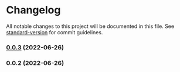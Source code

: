 # Changelog

All notable changes to this project will be documented in this file. See [standard-version](https://github.com/conventional-changelog/standard-version) for commit guidelines.

### [0.0.3](https://github.com/qluwlh/lulu/compare/v0.0.2...v0.0.3) (2022-06-26)

### 0.0.2 (2022-06-26)
